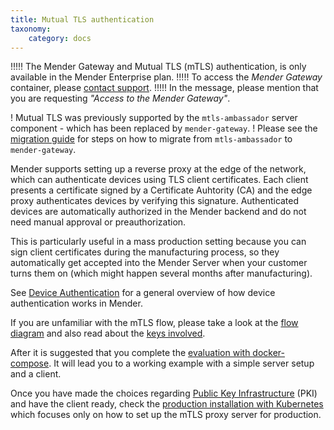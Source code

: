 ```yaml
---
title: Mutual TLS authentication
taxonomy:
    category: docs
---
```


!!!!! The Mender Gateway and Mutual TLS (mTLS) authentication, is only available in the Mender Enterprise plan.
!!!!! To access the *Mender Gateway* container, please [contact support](https://support.northern.tech/hc/en-us).
!!!!! In the message, please mention that you are requesting *"Access to the Mender Gateway"*.

! Mutual TLS was previously supported by the `mtls-ambassador` server component - which has been replaced by `mender-gateway`.
! Please see the [migration guide](TODO(MEN-6173)) for steps on how to migrate from `mtls-ambassador` to `mender-gateway`.

Mender supports setting up a reverse proxy at the edge of the network, which can authenticate devices using TLS client certificates.
Each client presents a certificate signed by a Certificate Auhtority (CA) and the edge proxy authenticates devices by verifying this signature.
Authenticated devices are automatically authorized in the Mender backend and do not need manual approval or preauthorization.

This is particularly useful in a mass production setting because you can sign client certificates during the manufacturing process, so they automatically get accepted into the Mender Server when your customer turns them on (which might happen several months after manufacturing).

See [Device Authentication](../../02.Overview/13.Device-authentication/docs.md) for a general overview of how device authentication works in Mender.


If you are unfamiliar with the mTLS flow, please take a look at the [flow diagram](../../02.Overview/13.Device-authentication/docs.md#client-certificates-and-mutual-tls) and also read about the [keys involved](../03.Mutual-TLS-authentication/01.Keys-and-certificates/docs.md).

After it is suggested that you complete the [evaluation with docker-compose](../03.Mutual-TLS-authentication/02.Evaluation-with-docker-compose/docs.md). It will lead you to a working example with a simple server setup and a client.

Once you have made the choices regarding [Public Key Infrastructure](https://en.wikipedia.org/wiki/Public_key_infrastructure) (PKI) and have the client ready, check the [production installation with Kubernetes](../03.Mutual-TLS-authentication/03.Production-installation-with-kubernetes/docs.md) which focuses only on how to set up the mTLS proxy server for production.
